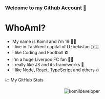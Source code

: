 ### Welcome to my Github Account 👋

# WhoAmI?

- My name is Komil and i'm 19 🧒🏻
- I live in Tashkent capital of Uzbekistan 🇺🇿
- I like Coding and Football ⚽
- I'm a huge LiverpoolFC fan 🔴🔴
- I really like JS and its frameworks 🤙
- I like Node, React, TypeScript and others 🔥

📈 My GitHub Stats

<p align="center"> <img src="https://github-readme-stats.vercel.app/api?username=komildeveloper&show_icons=true&theme=gotham" alt="komildeveloper" />

